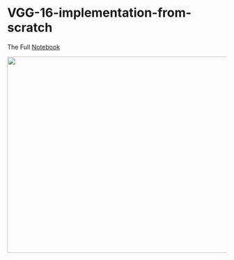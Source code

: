 # VGG-16-implementation-from-scratch
The Full [Notebook](https://www.kaggle.com/code/a5medashraf/vgg-16-from-scratch/notebook) 


<img src="https://github.com/a5medashraf/VGG-16-implementation-from-scratch/assets/72763763/9c948b0a-97a9-4318-8061-02c88349f43a" width="650" height="450">

